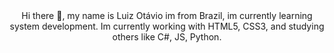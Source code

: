 <div align=center>
 Hi there 👋, my name is Luiz Otávio im from Brazil, im currently learning system development.
 Im currently working with HTML5, CSS3, and studying others like C#, JS, Python.
</div>

